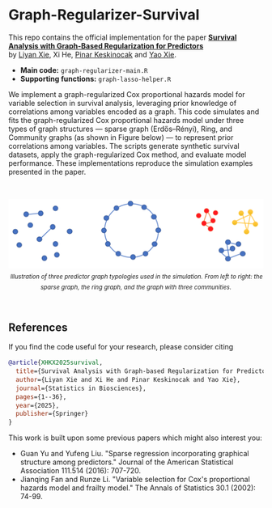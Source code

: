 # Graph-Regularizer-Survival

This repo contains the official implementation for the paper **[Survival Analysis with Graph-Based Regularization for Predictors](https://link.springer.com/article/10.1007/s12561-025-09483-8)** \
by [Liyan Xie](https://liyanxie.github.io/), Xi He, [Pinar Keskinocak](https://sites.gatech.edu/pinar-keskinocak/) and [Yao Xie](https://www2.isye.gatech.edu/~yxie77/).

- **Main code:** `graph-regularizer-main.R`  
- **Supporting functions:** `graph-lasso-helper.R`

We implement a graph-regularized Cox proportional hazards model for variable selection in survival analysis, leveraging prior knowledge of correlations among variables encoded as a graph. This code simulates and fits the graph-regularized Cox proportional hazards model under three types of graph structures — sparse graph (Erdős–Rényi), Ring, and Community graphs (as shown in Figure below) — to represent prior correlations among variables. The scripts generate synthetic survival datasets, apply the graph-regularized Cox method, and evaluate model performance. These implementations reproduce the simulation examples presented in the paper.

<br>

<p align="center">
  <img src="assets/graph-topos2.png" width="800"/>
  <br>
  <em><sub> Illustration of three predictor graph typologies used in the simulation. From left to right: the sparse graph, the ring graph, and the graph with three communities.</em>
</p>

<br>



## References

If you find the code useful for your research, please consider citing

```bibtex
@article{XHKX2025survival,
  title={Survival Analysis with Graph-based Regularization for Predictors},
  author={Liyan Xie and Xi He and Pinar Keskinocak and Yao Xie},
  journal={Statistics in Biosciences},
  pages={1--36},
  year={2025},
  publisher={Springer}
}

```

This work is built upon some previous papers which might also interest you:

- Guan Yu and Yufeng Liu. "Sparse regression incorporating graphical structure among predictors." Journal of the American Statistical Association 111.514 (2016): 707-720.
- Jianqing Fan and Runze Li. "Variable selection for Cox's proportional hazards model and frailty model." The Annals of Statistics 30.1 (2002): 74-99.
  
